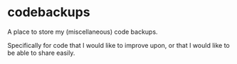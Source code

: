 # codebackups
A place to store my (miscellaneous) code backups.

Specifically for code that I would like to improve upon, or that I would like to be able to share easily.
